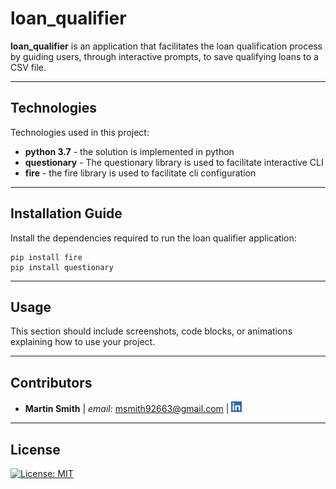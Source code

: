 # loan_qualifier

**loan_qualifier** is an application that facilitates the loan qualification process by guiding users, through interactive prompts, to save qualifying loans to a CSV file. 

---

## Technologies

Technologies used in this project:

* **python 3.7** - the solution is implemented in python
* **questionary** - The questionary library is used to facilitate interactive CLI
* **fire** - the fire library is used to facilitate cli configuration

---

## Installation Guide

Install the dependencies required to run the loan qualifier application:
```
pip install fire
pip install questionary
```

---

## Usage

This section should include screenshots, code blocks, or animations explaining how to use your project.

---

## Contributors

*  **Martin Smith** | *email:* msmith92663@gmail.com | 
[<img src="images/LI-In-Bug.png" alt="in" width="20"/>](https://www.linkedin.com/in/smithmartinp/)


---

## License

[![License: MIT](https://img.shields.io/badge/License-MIT-yellow.svg)](LICENSE)


